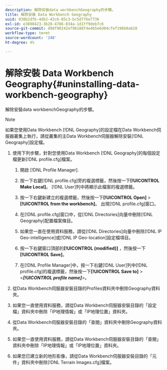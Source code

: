 ```yaml
---
description: 解除安裝data workbenchGeography的步驟。
title: 解除安裝 Data Workbench Geography
uuid: 038b2dfb-4db2-42c6-85c3-bc5d776e7736
exl-id: e3898423-3b28-4786-834a-1d1ff9deb7c6
source-git-commit: d9df90242ef96188f4e4b5e6d04cfef196b0a628
workflow-type: tm+mt
source-wordcount: '248'
ht-degree: 4%

---
```


# 解除安裝 Data Workbench Geography{#uninstalling-data-workbench-geography}

解除安裝data workbenchGeography的步驟。

>[!NOTE]
>
>如果您使用Data Workbench [!DNL Geography]的設定檔在Data Workbench伺服器叢集上執行，請從叢集的主Data Workbench伺服器解除安裝[!DNL Geography]設定檔。

1. 使用下列步驟，針對您使用Data Workbench [!DNL Geography]的每個設定檔更新[!DNL profile.cfg]檔案。

   1. 開啟 [!DNL Profile Manager].
   1. 按一下右鍵[!DNL profile.cfg]旁的複選標籤，然後按一下&#x200B;**[!UICONTROL Make Local]**。 [!DNL User]列中將顯示此檔案的複選標籤。

   1. 按一下右鍵新建立的複選標籤，然後按一下&#x200B;**[!UICONTROL Open]** > **[!UICONTROL from the workbench]**。 出現[!DNL profile.cfg]窗口。

   1. 在[!DNL profile.cfg]窗口中，從[!DNL Directories]向量中刪除[!DNL Geography]配置檔案條目。

   1. 如果您一直在使用資料服務，請從[!DNL Directories]向量中刪除[!DNL IP Geo-intelligence]或[!DNL IP Geo-location]設定檔項目。

   1. 按一下右鍵窗口頂部的&#x200B;**[!UICONTROL (modified)]** ，然後按一下&#x200B;**[!UICONTROL Save]**。

   1. 在[!DNL Profile Manager]中，按一下右鍵[!DNL User]列中[!DNL profile.cfg]的複選標籤，然後按一下&#x200B;**[!UICONTROL Save to]** > *&lt;**[!UICONTROL profile name]**>*。

1. 從Data Workbench伺服器安裝目錄的Profiles資料夾中刪除Geography資料夾。
1. 如果您一直使用資料服務，請從Data Workbench伺服器安裝目錄的「設定檔」資料夾中刪除「IP地理情報」或「IP地理位置」資料夾。
1. 從Data Workbench伺服器安裝目錄的「查閱」資料夾中刪除Geography資料夾。
1. 如果您一直使用資料服務，請從Data Workbench伺服器安裝目錄的「查閱」資料夾中刪除「IP地理情報」或「IP地理位置」資料夾。
1. 如果您已建立新的地形影像，請從Data Workbench伺服器安裝目錄的「元件」資料夾中刪除[!DNL Terrain Images.cfg]檔案。
